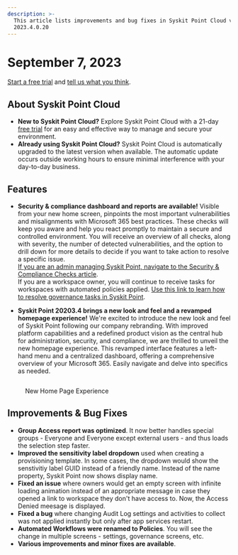 ```yaml
---
description: >-
  This article lists improvements and bug fixes in Syskit Point Cloud version
  2023.4.0.20
---
```


# September 7, 2023

[Start a free trial](https://www.syskit.com/products/point/free-trial/) and [tell us what you think](https://www.syskit.com/company/contact-us/).

## About Syskit Point Cloud

* **New to Syskit Point Cloud?** Explore Syskit Point Cloud with a 21-day [free trial](https://www.syskit.com/products/point/free-trial/) for an easy and effective way to manage and secure your environment.
* **Already using Syskit Point Cloud?** Syskit Point Cloud is automatically upgraded to the latest version when available. The automatic update occurs outside working hours to ensure minimal interference with your day-to-day business.

## Features

* **Security & compliance dashboard and reports are available!** Visible from your new home screen, pinpoints the most important vulnerabilities and misalignments with Microsoft 365 best practices. These checks will keep you aware and help you react promptly to maintain a secure and controlled environment. You will receive an overview of all checks, along with severity, the number of detected vulnerabilities, and the option to drill down for more details to decide if you want to take action to resolve a specific issue.\
  [If you are an admin managing Syskit Point, navigate to the Security & Compliance Checks article](../../governance-and-automation/security-compliance-checks/security-compliance-checks.md). \
  If you are a workspace owner, you will continue to receive tasks for workspaces with automated policies applied. [Use this link to learn how to resolve governance tasks in Syskit Point](../../point-collaborators/resolve-governance-tasks/my-tasks.md).

* **Syskit Point 20203.4 brings a new look and feel and a revamped homepage experience!** We're excited to introduce the new look and feel of Syskit Point following our company rebranding. With improved platform capabilities and a redefined product vision as the central hub for administration, security, and compliance, we are thrilled to unveil the new homepage experience. This revamped interface features a left-hand menu and a centralized dashboard, offering a comprehensive overview of your Microsoft 365. Easily navigate and delve into specifics as needed.

<figure><img src="../../.gitbook/assets/newHomepagev2.gif" alt=""><figcaption><p>New Home Page Experience</p></figcaption></figure>

## Improvements & Bug Fixes

* **Group Access report was optimized**. It now better handles special groups - Everyone and Everyone except external users - and thus loads the selection step faster.
* **Improved the sensitivity label dropdown** used when creating a provisioning template. In some cases, the dropdown would show the senstivitiy label GUID instead of a friendly name. Instead of the name property, Syskit Point now shows display name.
* **Fixed an issue** where owners would get an empty screen with infinite loading animation instead of an appropriate message in case they opened a link to workspace they don't have access to. Now, the Access Denied meesage is displayed.
* **Fixed a bug** where changing Audit Log settings and activities to collect was not applied instantly but only after app services restart.
* **Automated Workflows were renamed to Policies**. You will see the change in multiple screens - settings, governance screens, etc.
* **Various improvements and minor fixes are available**.
